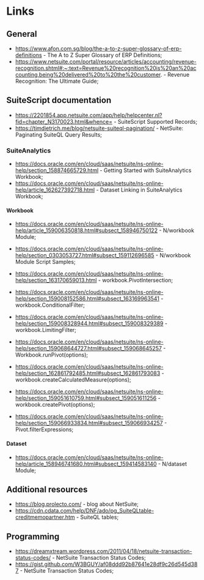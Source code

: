# Links

## General

- https://www.afon.com.sg/blog/the-a-to-z-super-glossary-of-erp-definitions - The A to Z Super Glossary of ERP Definitions;
- https://www.netsuite.com/portal/resource/articles/accounting/revenue-recognition.shtml#:~:text=Revenue%20recognition%20is%20an%20accounting,being%20delivered%20to%20the%20customer. - Revenue Recognition: The Ultimate Guide;

## SuiteScript documentation

- https://2201854.app.netsuite.com/app/help/helpcenter.nl?fid=chapter_N3170023.html&whence= - SuiteScript Supported Records;
- https://timdietrich.me/blog/netsuite-suiteql-pagination/ - NetSuite: Paginating SuiteQL Query Results;


### SuiteAnalytics

- https://docs.oracle.com/en/cloud/saas/netsuite/ns-online-help/section_158874665729.html - Getting Started with SuiteAnalytics Workbook;
- https://docs.oracle.com/en/cloud/saas/netsuite/ns-online-help/article_162627392718.html - Dataset Linking in SuiteAnalytics Workbook;

#### Workbook

- https://docs.oracle.com/en/cloud/saas/netsuite/ns-online-help/article_159006350818.html#subsect_158946750122 - N/workbook Module;
- https://docs.oracle.com/en/cloud/saas/netsuite/ns-online-help/section_0303053727.html#subsect_159112696585 - N/workbook Module Script Samples;

- https://docs.oracle.com/en/cloud/saas/netsuite/ns-online-help/section_163170659013.html - workbook.PivotIntersection;
- https://docs.oracle.com/en/cloud/saas/netsuite/ns-online-help/section_159008152586.html#subsect_163169963541 - workbook.ConditionalFilter;
- https://docs.oracle.com/en/cloud/saas/netsuite/ns-online-help/section_159008328944.html#subsect_159008329389 - workbook.LimitingFilter;

- https://docs.oracle.com/en/cloud/saas/netsuite/ns-online-help/section_159068644727.html#subsect_159068645257 - Workbook.runPivot(options);
- https://docs.oracle.com/en/cloud/saas/netsuite/ns-online-help/section_162861792485.html#subsect_162861793083 - workbook.createCalculatedMeasure(options);
- https://docs.oracle.com/en/cloud/saas/netsuite/ns-online-help/section_159051610759.html#subsect_159051611256 - workbook.createPivot(options);

- https://docs.oracle.com/en/cloud/saas/netsuite/ns-online-help/section_159066933834.html#subsect_159066934257 - Pivot.filterExpressions;

#### Dataset

- https://docs.oracle.com/en/cloud/saas/netsuite/ns-online-help/article_158946741680.html#subsect_159414583140 - N/dataset Module;

## Additional resources

- https://blog.prolecto.com/ - blog about NetSuite;
- https://cdn.cdata.com/help/DNF/ado/pg_SuiteQLtable-creditmemopartner.htm - SuiteQL tables;

## Programming

- https://dreamxtream.wordpress.com/2011/04/18/netsuite-transaction-status-codes/ - NetSuite Transaction Status Codes;
- https://gist.github.com/W3BGUY/af08ddd92b87641e28df9c26d545d387 - NetSuite Transaction Status Codes;

